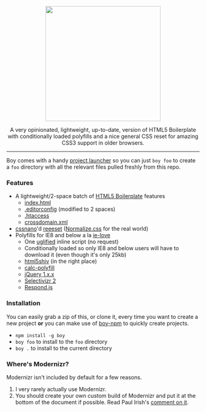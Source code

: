 <p align="center">
  <img src="http://corysimmons.github.io/boy/boy-logo.svg" height="300px">
</p>

<p align="center">
  A very opinionated, lightweight, up-to-date, version of HTML5 Boilerplate with conditionally loaded polyfills and a nice general CSS reset for amazing CSS3 support in older browsers.
</p>

---

Boy comes with a handy [project launcher](#installation) so you can just `boy foo` to create a `foo` directory with all the relevant files pulled freshly from this repo.

### Features
- A lightweight/2-space batch of [HTML5 Boilerplate](https://h5bp.com) features
  - [index.html](https://github.com/h5bp/html5-boilerplate/blob/master/dist/index.html)
  - [.editorconfig](https://github.com/h5bp/html5-boilerplate/blob/master/dist/.editorconfig) (modified to 2 spaces)
  - [.htaccess](https://github.com/h5bp/html5-boilerplate/blob/master/dist/.htaccess)
  - [crossdomain.xml](https://github.com/h5bp/html5-boilerplate/blob/master/dist/crossdomain.xml)
- [cssnano](http://cssnano.co/)'d [reeeset](https://github.com/corysimmons/reeeset) ([Normalize.css](https://necolas.github.io/normalize.css) for the real world)
- Polyfills for IE8 and below a la [ie-love](https://github.com/corysimmons/ie-love)
  - One [uglified](https://github.com/mishoo/UglifyJS) inline script (no request)
  - Conditionally loaded so only IE8 and below users will have to download it (even though it's only 25kb)
  - [html5shiv](https://github.com/aFarkas/html5shiv) (in the right place)
  - [calc-polyfill](https://github.com/closingtag/calc-polyfill)
  - [jQuery 1.x.x](https://jquery.com/download/)
  - [Selectivizr 2](https://github.com/corysimmons/selectivizr2)
  - [Respond.js](https://github.com/scottjehl/Respond)

### Installation
You can easily grab a zip of this, or clone it, every time you want to create a new project **or** you can make use of [boy-npm](https://github.com/corysimmons/boy-npm) to quickly create projects.

- `npm install -g boy`
- `boy foo` to install to the `foo` directory
- `boy .` to install to the current directory

### Where's Modernizr?
Modernizr isn't included by default for a few reasons.

1. I very rarely actually use Modernizr.
2. You should create your own custom build of Modernizr and put it at the bottom of the document if possible. Read Paul Irish's [comment on it](https://github.com/Modernizr/Modernizr/issues/878#issuecomment-41448059).
